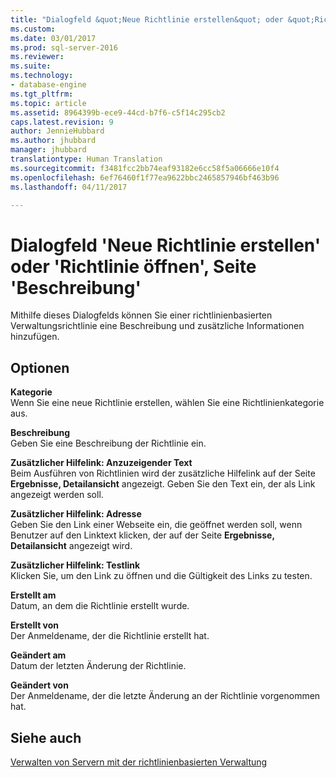```yaml
---
title: "Dialogfeld &quot;Neue Richtlinie erstellen&quot; oder &quot;Richtlinie öffnen&quot;, Seite &quot;Beschreibung&quot; | Microsoft-Dokumentation"
ms.custom: 
ms.date: 03/01/2017
ms.prod: sql-server-2016
ms.reviewer: 
ms.suite: 
ms.technology:
- database-engine
ms.tgt_pltfrm: 
ms.topic: article
ms.assetid: 8964399b-ece9-44cd-b7f6-c5f14c295cb2
caps.latest.revision: 9
author: JennieHubbard
ms.author: jhubbard
manager: jhubbard
translationtype: Human Translation
ms.sourcegitcommit: f3481fcc2bb74eaf93182e6cc58f5a06666e10f4
ms.openlocfilehash: 6ef76460f1f77ea9622bbc2465857946bf463b96
ms.lasthandoff: 04/11/2017

---
```

# <a name="create-new-policy-or-open-policy-dialog-box-description-page"></a>Dialogfeld 'Neue Richtlinie erstellen' oder 'Richtlinie öffnen', Seite 'Beschreibung'
  Mithilfe dieses Dialogfelds können Sie einer richtlinienbasierten Verwaltungsrichtlinie eine Beschreibung und zusätzliche Informationen hinzufügen.  
  
## <a name="options"></a>Optionen  
 **Kategorie**  
 Wenn Sie eine neue Richtlinie erstellen, wählen Sie eine Richtlinienkategorie aus.  
  
 **Beschreibung**  
 Geben Sie eine Beschreibung der Richtlinie ein.  
  
 **Zusätzlicher Hilfelink: Anzuzeigender Text**  
 Beim Ausführen von Richtlinien wird der zusätzliche Hilfelink auf der Seite **Ergebnisse, Detailansicht** angezeigt. Geben Sie den Text ein, der als Link angezeigt werden soll.  
  
 **Zusätzlicher Hilfelink: Adresse**  
 Geben Sie den Link einer Webseite ein, die geöffnet werden soll, wenn Benutzer auf den Linktext klicken, der auf der Seite **Ergebnisse, Detailansicht** angezeigt wird.  
  
 **Zusätzlicher Hilfelink: Testlink**  
 Klicken Sie, um den Link zu öffnen und die Gültigkeit des Links zu testen.  
  
 **Erstellt am**  
 Datum, an dem die Richtlinie erstellt wurde.  
  
 **Erstellt von**  
 Der Anmeldename, der die Richtlinie erstellt hat.  
  
 **Geändert am**  
 Datum der letzten Änderung der Richtlinie.  
  
 **Geändert von**  
 Der Anmeldename, der die letzte Änderung an der Richtlinie vorgenommen hat.  
  
## <a name="see-also"></a>Siehe auch  
 [Verwalten von Servern mit der richtlinienbasierten Verwaltung](../../relational-databases/policy-based-management/administer-servers-by-using-policy-based-management.md)  
  
  
